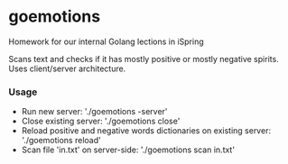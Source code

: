 # goemotions
Homework for our internal Golang lections in iSpring

Scans text and checks if it has mostly positive or mostly negative spirits. Uses client/server architecture.

### Usage
* Run new server: './goemotions -server'
* Close existing server: './goemotions close'
* Reload positive and negative words dictionaries on existing server: './goemotions reload'
* Scan file 'in.txt' on server-side: './goemotions scan in.txt'
